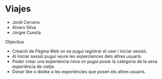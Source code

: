 # Viajes


- Jordi Cervera
- Alvaro Silva
- Jorgre Cuesta

Objectius

- Creació de Pàgina Web on es pugui registrar el user i iniciar sessió.
- Al iniciar sessió pugui veure les experciences dels altres usuaris.
- Poder crear una experiéncia nova on pugui posar la categoria de la seva experiéncia de viatje.
- Donar like o dislike a les experiéncies que posen els altres usuaris.


